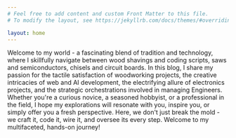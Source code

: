 ```yaml
---
# Feel free to add content and custom Front Matter to this file.
# To modify the layout, see https://jekyllrb.com/docs/themes/#overriding-theme-defaults

layout: home
---
```


Welcome to my world - a fascinating blend of tradition and technology, where I skillfully 
navigate between wood shavings and coding scripts, saws and semiconductors, chisels and 
circuit boards. In this blog, I share my passion for the tactile satisfaction of 
woodworking projects, the creative intricacies of web and AI development, the electrifying 
allure of electronics projects, and the strategic orchestrations involved in managing 
Engineers. Whether you're a curious novice, a seasoned hobbyist, or a professional in the 
field, I hope my explorations will resonate with you, inspire you, or simply offer you a 
fresh perspective. Here, we don't just break the mold - we craft it, code it, wire it, 
and oversee its every step. Welcome to my multifaceted, hands-on journey!